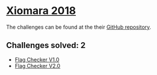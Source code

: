 # [Xiomara 2018](http://xiomara.xyz/)

The challenges can be found at the their [GitHub repository](https://github.com/NaveenEzio/xiomara2k18).

## Challenges solved: 2

* [Flag Checker V1.0](./Web/FlagCheckerV1.0)
* [Flag Checker V2.0](./Web/FlagCheckerV2.0)